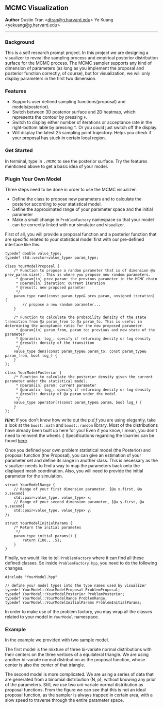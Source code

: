 MCMC Visualization
-
**Author** 
Dustin Tran \<dtran@g.harvard.edu\>
Ye Kuang \<yekuang@g.harvard.edu\>

---
### Background ###
This is a self research prompt project. In this project we are designing a visualizer to reveal the sampling process and empirical posterior distribution surface for the MCMC process. The MCMC sampler supports any kind of dimension of parameters (as long as you implement the proposal and posterior function correctly, of course), but for visualization, we will only display parameters in the first two dimension.

### Features ###
- Supports user defined sampling functions(proposal) and models(posterior). 
- Switch between 3D posterior surface and 2D heatmap, which represents the contour by pressing `F`.
- Switch to display either number of iterations or acceptance rate in the right-bottom lable by pressing `T`. Or you could just switch off the display.
- Will display the latest 25 sampling point trajectory. Helps you check if your proposal has stuck in certain local region.

### Get Started ###
In terminal, type in `./MCMC` to see the posterior surface. Try the features mentioned above to get a basic idea of your model.

### Plugin Your Own Model ###
Three steps need to be done in order to use the MCMC visualizer. 

- Define the class to propose new parameters and to calculate the posterior according to your statistical model.
- Define the approximated range of your parameter space and the initial parameter
- Make a small change in `ProblemFactory` namespace so that your model can be correctly linked with our simulator and visualizer.
 
First of all, you will provide a proposal function and a posterior function that are specific related to your statistical model first with our pre-defined interface like this.
```
typedef double value_type;
typedef std::vector<value_type> param_type;

class YourModelProposal {
	/* Function to propose a random parameter that is of dimension @a prev_param.size(). This is where you propose new random parameters.
	 * @param[in] prev_param: the previous parameter in the MCMC chain
	 * @param[in] iteration: current iteration
	 * @result: new proposed paramter
	 */
	param_type rand(const param_type& prev_param, unsigned iteration) {
		// propose a new random parameter...
	}

	/* Function to calculate the probability density of the state transition from @a param_from to @a param_to. This is useful in determining the acceptance ratio for the new proposed parameter.
	 * @param[in] param_from, param_to: previous and new state of the parameter
	 * @param[in] log_: specify if returning density or log density
	 * @result: density of the transition
	 */
	value_type dens(const param_type& param_to, const param_type& param_from, bool log_) {
	}
};

class YourModelPosterior {
	/* Function to calculate the posterior density given the current parameter under the statistical model.
	 * @param[in] param: current parameter
	 * @param[in] log_: specify if returning density or log density
	 * @result: density of @a param under the model
	 */
	value_type operator()(const param_type& param, bool log_) {
	}
};
```
***Hint***: If you don't know how write out the <i>p.d.f</i> you are using elegantly, take a look at the `boost::math` and `boost::random` library. Most of the distributions have already been built up here for you! Even if you know, I mean, you don't need to reinvent the wheels :) Specifications regarding the libarries can be found [here](http://www.boost.org/doc/libs/1_57_0/libs/math/doc/html/dist.html).

Once you defined your own problem statistical model (the Posterior) and proposal function (the Proposal), you can give an estimation of your parameter set and define its range in another class. This is necessary as the visualizer needs to find a way to map the parameters back onto the displayed mesh coordination. Also, you will need to provide the initial parameter for the simulation.

```
struct YourModelRange {
	// Range of your first dimension parameter, [@a x.first, @a x.second]
	std::pair<value_type, value_type> x;
	// Range of your second dimension parameter, [@a y.first, @a y.second]
	std::pair<value_type, value_type> y;
};

struct YourModelInitialParams {
	/* Return the initial parametes
	 */
	param_type initial_params() {
		return {100., .5};
	}
}
```

Finally, we would like to tell `ProblemFactory` where it can find all these defined classes. So inside `ProblemFactory.hpp`, you need to do the following changes.
```
#include "YourModel.hpp"

// define your model types into the type names used by visualizer
typedef YourModel::YourModelProposal ProblemProposal;
typedef YourModel::YourModelPosterior ProblemPosterior;
typedef YourModel::YourModelRange ProblemRange;
typedef YourModel::YourModelInitialParams ProblemInitialParams;
```

In order to make use of the problem factory, you may wrap all the classes related to your model in `YourModel` namespace.

### Example ###

In the example we provided with two sample model.

The first model is the mixture of three bi-variate normal distributions with their centers on the three vertices of a equilateral triangle. We are using another bi-variate normal distribution as the proposal function, whose center is also the center of that triangle.

The second model is more complicated. We are using a series of data that are generated from a binomial distribution (N, p), without knowing any prior of the parameters. Still, we use two uni-variate normal distribution as proposal functions. From the figure we can see that this is not an ideal proposal function, as the sampler is always trapped in certain area, with a slow speed to traverse through the entire parameter space.
